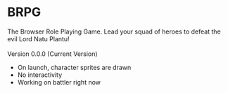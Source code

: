 # BRPG
The Browser Role Playing Game. Lead your squad of heroes to defeat the evil Lord Natu Plantu!
<br>
<br>
Version 0.0.0 (Current Version)
- On launch, character sprites are drawn
- No interactivity
- Working on battler right now
